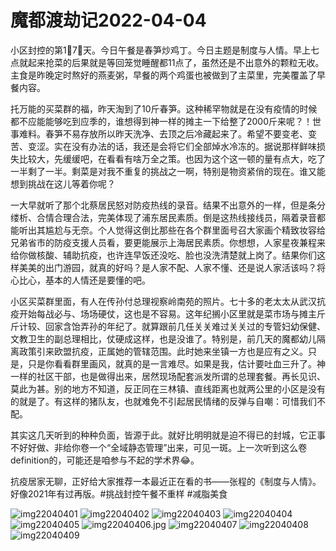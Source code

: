 # 魔都渡劫记2022-04-04

小区封控的第1⃣️7⃣️天。今日午餐是春笋炒鸡丁。今日主题是制度与人情。早上七点就起来抢菜的后果就是等回笼觉睡醒都11点了，虽然还是不出意外的颗粒无收。主食是昨晚定时熬好的燕麦粥，早餐的两个鸡蛋也被做到了主菜里，完美覆盖了早餐内容。

托万能的买菜群的福，昨天淘到了10斤春笋。这种稀罕物就是在没有疫情的时候都不应能能够吃到应季的，谁想得到神一样的摊主一下给整了2000斤来呢？！世事难料。春笋不易存放所以昨天洗净、去顶之后冷藏起来了。希望不要变老、变苦、变涩。实在没有办法的话，我还是会将它们全部焯水冷冻的。据说那样鲜味损失比较大，先缓缓吧，在看看有啥万全之策。也因为这个这一顿的量有点大，吃了一半剩了一半。剩菜是对我不重复的挑战之一啊，特别是物资紧俏的现在。谁又能想到挑战在这儿等着你呢？

一大早就听了那个北蔡居民怒对防疫热线的录音。结果不出意外的一样，但是条分缕析、合情合理合法，完美体现了浦东居民素质。倒是这热线接线员，隔着录音都能听出其尴尬与无奈。个人觉得这倒比那些在各个群里面号召大家画个精致妆容给兄弟省市的防疫支援人员看，要更能展示上海居民素质。你想想，人家星夜兼程来给你做核酸、辅助抗疫，也许连早饭还没吃、脸也没洗清楚就上岗了。结果你们这样美美的出门游园，就真的好吗？是人家不配、人家不懂、还是说人家活该吗？将心比心，基本的人情还是要懂的吧。

小区买菜群里面，有人在传孙付总理视察岭南苑的照片。七十多的老太太从武汉抗疫开始每战必与、场场硬仗，这也是不容易。这年纪搁小区里就是菜市场与摊主斤斤计较、回家含饴弄孙的年纪了。就算跟前几任关关难过关关过的专管妇幼保健、文教卫生的副总理相比，仗硬成这样，也是没谁了。特别是，前几天的魔都幼儿隔离政策引来欧盟抗疫，正属她的管辖范围。此时她来坐镇一方也是应有之义。只是，只是你看看群里画风，就真的是一言难尽。如果是我，估计要吐血三升了。神一样的社区干部，也是做得出来，居然现场配套派发所谓的总理套餐。再长见识、莫此为甚。别的地方不知道，反正同在三林镇、直线距离也就两公里的小区是没有的就是了。有这样的猪队友，也就难免不引起居民情绪的反弹与自嘲：可惜我们不配。

其实这几天听到的种种负面，皆源于此。就好比明明就是迫不得已的封城，它正事不好好做、非给你卷一个“全域静态管理”出来，可见一斑。上一次听到这么卷definition的，可能还是咱参与不起的学术界😂。

抗疫居家无聊，正好给大家推荐一本最近正在看的书——张程的《制度与人情》。好像2021年有过再版。#挑战封控午餐不重样 #减脂美食

<img decoding="async" src="https://i0.wp.com/s2.loli.net/2022/05/02/GbKB4koqY3XMWr9.jpg?w=640&#038;ssl=1" alt="img22040401" data-recalc-dims="1" />  
<img decoding="async" src="https://i0.wp.com/s2.loli.net/2022/05/02/t958jfRFBJ1AyNw.jpg?w=640&#038;ssl=1" alt="img22040402" data-recalc-dims="1" />  
<img decoding="async" src="https://i0.wp.com/s2.loli.net/2022/05/02/x4XCHGFp2h5KtYf.jpg?w=640&#038;ssl=1" alt="img22040403" data-recalc-dims="1" />  
<img decoding="async" src="https://i0.wp.com/s2.loli.net/2022/05/02/YSkWrbMwt7sKHTl.jpg?w=640&#038;ssl=1" alt="img22040404" data-recalc-dims="1" />  
<img decoding="async" src="https://i0.wp.com/s2.loli.net/2022/05/02/FYpM6w2QmKkvXni.jpg?w=640&#038;ssl=1" alt="img22040405" data-recalc-dims="1" />  
<img decoding="async" src="https://i0.wp.com/s2.loli.net/2022/05/02/ANTxd1amqPXfhru.jpg?w=640&#038;ssl=1" alt="img22040406.jpg" data-recalc-dims="1" />  
<img decoding="async" src="https://i0.wp.com/s2.loli.net/2022/05/02/iuDezpoAF7M18XQ.jpg?w=640&#038;ssl=1" alt="img22040407" data-recalc-dims="1" />  
<img decoding="async" src="https://i0.wp.com/s2.loli.net/2022/05/02/VBCJYSyAZIDEnmh.jpg?w=640&#038;ssl=1" alt="img22040408" data-recalc-dims="1" />  
<img decoding="async" src="https://i0.wp.com/s2.loli.net/2022/05/02/bEtfSWTnAvrdIHo.jpg?w=640&#038;ssl=1" alt="img22040409" data-recalc-dims="1" />
